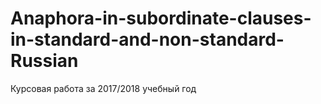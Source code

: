 # Anaphora-in-subordinate-clauses-in-standard-and-non-standard-Russian
Курсовая работа за 2017/2018 учебный год
